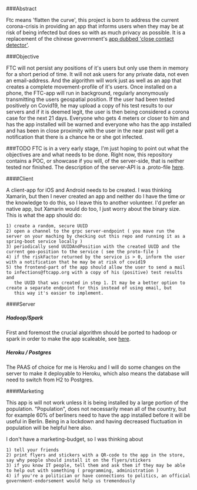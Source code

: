 ###Abstract

Ftc means 'flatten the curve', this project is born to address the current corona-crisis in providing an 
app that informs users when they may be at risk of being infected but does so with as much privacy as possible.
It is a replacement of the chinese government's [app dubbed 'close contact detector'](https://thenextweb.com/apps/2020/02/11/coronavirus-app-detector/). 

###Objective

FTC will not persist any positions of it's users but only use them in memory for a short period of time. It 
will not ask users for any private data, not even an email-address. And the algorithm will work just as well as an app 
that creates a complete movement-profile of it's users. Once installed on a phone, the FTC-app will run in background, 
regularly anonymously transmitting the users geospatial position. If the user had been tested positively on Covid19, he may upload
a copy of his test results to our servers and if it is deemed legit, the user is then being considered a corona case for the next 21 days. 
Everyone who gets 4 meters or closer to him and has the app installed will be warned and everyone who has the app installed and has been in 
close proximity with the user in the near past will get a notification that there is a chance he or she got infected. 

###TODO
FTC is in a very early stage, I'm just hoping to point out what the objectives are and what needs to be done. 
Right now, this repository contains a POC, or showcase if you will, of the server-side, that is neither tested nor finished.
The description of the server-API is a .proto-file [here](https://github.com/berndhopp/ftc/blob/master/src/main/proto/ftc.proto).

####Client

A client-app for iOS and Android needs to be created. I was thinking Xamarin, but then I never created an app and neither do I have the time or
the knowledge to do this, so I leave this to another volunteer. I'd prefer an native app, but Xamarin would do too, I just  worry about 
the binary size. This is what the app should do:

    1) create a random, secure UUID
    2) open a channel to the grpc server-endpoint ( you mave run the server on your maching by checking out this repo and running it as a spring-boot service locally )
    3) periodically send UUIDAndPosition with the created UUID and the current geo-position to the service ( see the proto-file )
    4) if the riskFactor returned by the service is > 0, inform the user with a notification that he may be at risk of covid19
    5) the frontend-part of the app should allow the user to send a mail to infections@ftcapp.org with a copy of his (positive) test results and 
       the UUID that was created in step 1. It may be a better option to create a separate endpoint for this instead of using email, but
       this way it's easier to implement. 
      
####Server

##### Hadoop/Spark

First and foremost the crucial algorithm should be ported to hadoop or spark in order to make the app 
scaleable, see [here](https://github.com/berndhopp/ftc/blob/master/src/main/java/org/ftc/server/engine/FtcEngineImpl.java).  
    
##### Heroku / Postgres

The PAAS of choice for me is Heroku and I will do some changes on the server to make it deployable to Heroku, which also means the database 
will need to switch from H2 to Postgres. 

####Marketing

This app is will not work unless it is being installed by a large portion of the population. "Population", does not necessarily mean
all of the country, but for example 60% of berliners need to have the app installed before it will be useful in Berlin. Being in a lockdown
and having decreased fluctuation in population will be helpful here also. 

I don't have a marketing-budget, so I was thinking about

    1) tell your friends
    2) print flyers and stickers with a QR-code to the app in the store, say why people should install it on the flyers/stickers
    3) if you know IT people, tell them and ask them if they may be able to help out with something ( programming, administration )
    4) if you're a politician or have connections to politics, an official government-endorsement would help us tremendously
     
 